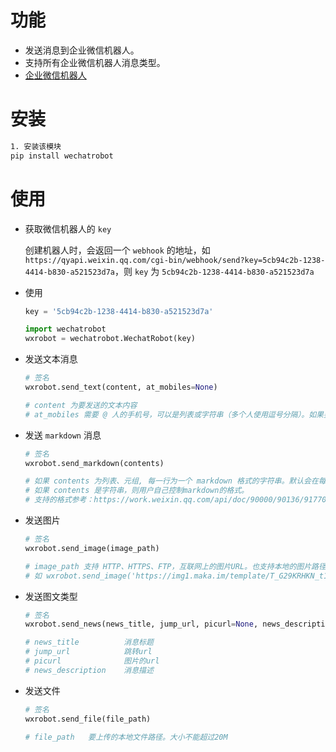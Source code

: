 # 功能

- 发送消息到企业微信机器人。
- 支持所有企业微信机器人消息类型。
- [企业微信机器人](https://work.weixin.qq.com/api/doc/90000/90136/91770)

# 安装

```bash
1. 安装该模块
pip install wechatrobot
```

# 使用

- 获取微信机器人的 `key`

  创建机器人时，会返回一个 `webhook` 的地址，如 `https://qyapi.weixin.qq.com/cgi-bin/webhook/send?key=5cb94c2b-1238-4414-b830-a521523d7a`，则 `key` 为 `5cb94c2b-1238-4414-b830-a521523d7a`

* 使用

  ```python
  key = '5cb94c2b-1238-4414-b830-a521523d7a'

  import wechatrobot
  wxrobot = wechatrobot.WechatRobot(key)
  ```

* 发送文本消息

  ```python
  # 签名
  wxrobot.send_text(content, at_mobiles=None)

  # content 为要发送的文本内容
  # at_mobiles 需要 @ 人的手机号，可以是列表或字符串（多个人使用逗号分隔）。如果要 @所有人，则设置 at_mobiles='all'。@ 多个人时，指定 at_mobiles='18600000000,18600000001'
  ```

* 发送 `markdown` 消息

  ```python
  # 签名
  wxrobot.send_markdown(contents)

  # 如果 contents 为列表、元组, 每一行为一个 markdown 格式的字符串。默认会在每个元素后增加一个 '\n' 换行符。
  # 如果 contents 是字符串，则用户自己控制markdown的格式。
  # 支持的格式参考：https://work.weixin.qq.com/api/doc/90000/90136/91770#markdown%E7%B1%BB%E5%9E%8B
  ```

* 发送图片

  ```python
  # 签名
  wxrobot.send_image(image_path)

  # image_path 支持 HTTP、HTTPS、FTP，互联网上的图片URL。也支持本地的图片路径。
  # 如 wxrobot.send_image('https://img1.maka.im/template/T_G29KRHKN_t1.jpg')
  ```

* 发送图文类型

  ```python
  # 签名
  wxrobot.send_news(news_title, jump_url, picurl=None, news_description=None)

  # news_title          消息标题
  # jump_url            跳转url
  # picurl              图片的url
  # news_description    消息描述
  ```

* 发送文件

  ```python
  # 签名
  wxrobot.send_file(file_path)

  # file_path   要上传的本地文件路径。大小不能超过20M
  ```
